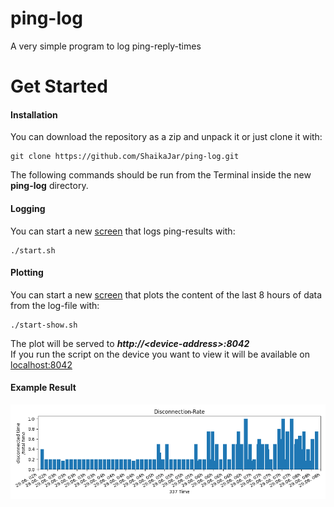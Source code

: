 # ping-log
A very simple program to log ping-reply-times

# Get Started  
#### Installation  
You can download the repository as a zip and unpack it or just clone it with:
```
git clone https://github.com/ShaikaJar/ping-log.git
```  
The following commands should be run from the Terminal inside the new **ping-log** directory.

#### Logging
You can start a new [screen](https://help.ubuntu.com/community/Screen) that logs ping-results with:   
```
./start.sh
```

#### Plotting  
You can start a new [screen](https://help.ubuntu.com/community/Screen) that plots the content of the last 8 hours of data from the log-file with:
```
./start-show.sh
```
The plot will be served to **_http://\<device-address\>:8042_**  
If you run the script on the device you want to view it will be available on [localhost:8042](http://localhost:8042)

#### Example Result

![Example-Image](./ping.png)